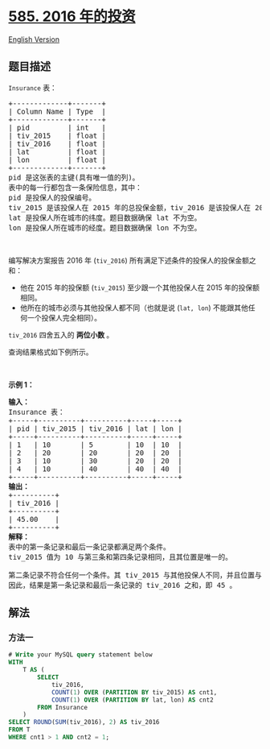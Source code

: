 # [585. 2016 年的投资](https://leetcode.cn/problems/investments-in-2016)

[English Version](/solution/0500-0599/0585.Investments%20in%202016/README_EN.md)

<!-- tags:数据库 -->

<!-- difficulty:中等 -->

## 题目描述

<!-- 这里写题目描述 -->

<p><code>Insurance</code> 表：</p>

<div class="original__bRMd">
<div>
<pre>
+-------------+-------+
| Column Name | Type  |
+-------------+-------+
| pid         | int   |
| tiv_2015    | float |
| tiv_2016    | float |
| lat         | float |
| lon         | float |
+-------------+-------+
pid 是这张表的主键(具有唯一值的列)。
表中的每一行都包含一条保险信息，其中：
pid 是投保人的投保编号。
tiv_2015 是该投保人在 2015 年的总投保金额，tiv_2016 是该投保人在 2016 年的总投保金额。
lat 是投保人所在城市的纬度。题目数据确保 lat 不为空。
lon 是投保人所在城市的经度。题目数据确保 lon 不为空。</pre>

<p>&nbsp;</p>

<p>编写解决方案报告 2016 年 (<code>tiv_2016</code>) 所有满足下述条件的投保人的投保金额之和：</p>

<ul>
	<li>他在 2015 年的投保额&nbsp;(<code>tiv_2015</code>) 至少跟一个其他投保人在 2015 年的投保额相同。</li>
	<li>他所在的城市必须与其他投保人都不同（也就是说&nbsp;(<code>lat, lon</code>) 不能跟其他任何一个投保人完全相同）。</li>
</ul>

<p><code>tiv_2016</code> 四舍五入的 <strong>两位小数</strong> 。</p>

<p>查询结果格式如下例所示。</p>

<p>&nbsp;</p>

<p><strong class="example">示例 1：</strong></p>

<pre>
<strong>输入：</strong>
Insurance 表：
+-----+----------+----------+-----+-----+
| pid | tiv_2015 | tiv_2016 | lat | lon |
+-----+----------+----------+-----+-----+
| 1   | 10       | 5        | 10  | 10  |
| 2   | 20       | 20       | 20  | 20  |
| 3   | 10       | 30       | 20  | 20  |
| 4   | 10       | 40       | 40  | 40  |
+-----+----------+----------+-----+-----+
<strong>输出：</strong>
+----------+
| tiv_2016 |
+----------+
| 45.00    |
+----------+
<strong>解释：
</strong>表中的第一条记录和最后一条记录都满足两个条件。
tiv_2015 值为 10 与第三条和第四条记录相同，且其位置是唯一的。

第二条记录不符合任何一个条件。其 tiv_2015 与其他投保人不同，并且位置与第三条记录相同，这也导致了第三条记录不符合题目要求。
因此，结果是第一条记录和最后一条记录的 tiv_2016 之和，即 45 。</pre>
</div>
</div>

## 解法

### 方法一

<!-- tabs:start -->

```sql
# Write your MySQL query statement below
WITH
    T AS (
        SELECT
            tiv_2016,
            COUNT(1) OVER (PARTITION BY tiv_2015) AS cnt1,
            COUNT(1) OVER (PARTITION BY lat, lon) AS cnt2
        FROM Insurance
    )
SELECT ROUND(SUM(tiv_2016), 2) AS tiv_2016
FROM T
WHERE cnt1 > 1 AND cnt2 = 1;
```

<!-- tabs:end -->

<!-- end -->
